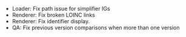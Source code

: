 * Loader: Fix path issue for simplifier IGs
* Renderer: Fix broken LOINC links
* Renderer: Fix identifier display. 
* QA: Fix previous version comparisons when more than one version

